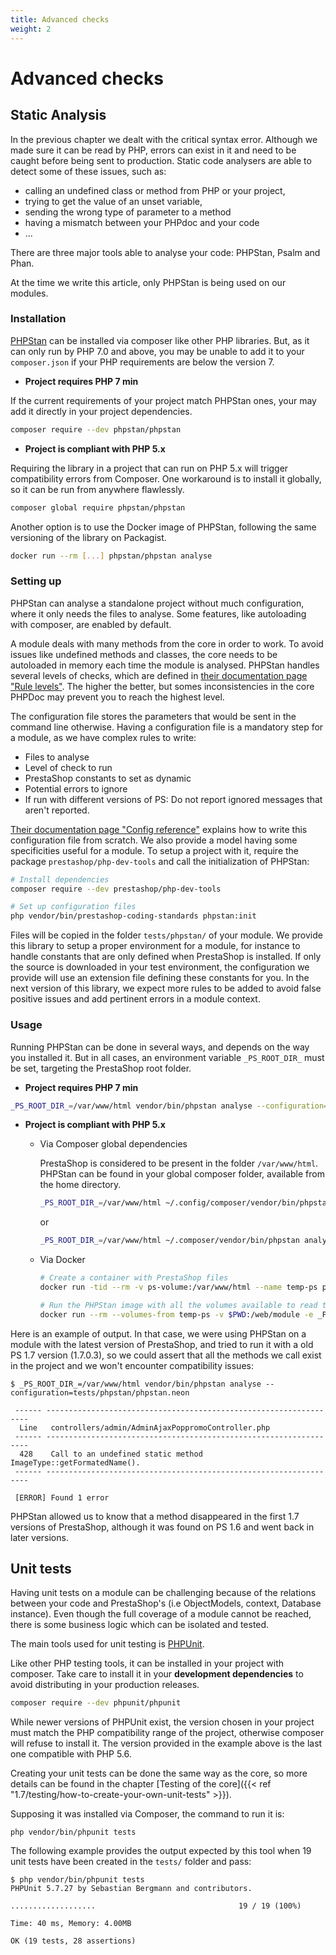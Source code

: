 ```yaml
---
title: Advanced checks
weight: 2
---
```


# Advanced checks

## Static Analysis

In the previous chapter we dealt with the critical syntax error. Although we made sure it can be read by PHP, errors can exist in it and need to be caught before being sent to production.
Static code analysers are able to detect some of these issues, such as:

* calling an undefined class or method from PHP or your project,
* trying to get the value of an unset variable,
* sending the wrong type of parameter to a method
* having a mismatch between your PHPdoc and your code
* ...

There are three major tools able to analyse your code: PHPStan, Psalm and Phan.

At the time we write this article, only PHPStan is being used on our modules.

### Installation

[PHPStan](https://phpstan.org/) can be installed via composer like other PHP libraries. But, as it can only run by PHP 7.0 and above, you may be unable to add it to your `composer.json` if your PHP requirements are below the version 7.

* **Project requires PHP 7 min**

If the current requirements of your project match PHPStan ones, your may add it directly in your project dependencies.

```bash
composer require --dev phpstan/phpstan
```

* **Project is compliant with PHP 5.x**

Requiring the library in a project that can run on PHP 5.x will trigger compatibility errors from Composer. One workaround is to install it globally, so it can be run from anywhere flawlessly.

```bash
composer global require phpstan/phpstan
```

Another option is to use the Docker image of PHPStan, following the same versioning of the library on Packagist.

```bash
docker run --rm [...] phpstan/phpstan analyse 
```

### Setting up

PHPStan can analyse a standalone project without much configuration, where it only needs the files to analyse.
Some features, like autoloading with composer, are enabled by default.

A module deals with many methods from the core in order to work. To avoid issues like undefined methods and classes, the core needs to be autoloaded in memory each time the module is analysed. PHPStan handles several levels of checks, which are defined in [their documentation page "Rule levels"](https://phpstan.org/user-guide/rule-levels). The higher the better, but somes inconsistencies in the core PHPDoc may prevent you to reach the highest level.

The configuration file stores the parameters that would be sent in the command line otherwise. Having a configuration file is a mandatory step for a module, as we have complex rules to write:

* Files to analyse
* Level of check to run
* PrestaShop constants to set as dynamic
* Potential errors to ignore
* If run with different versions of PS: Do not report ignored messages that aren't reported.

[Their documentation page "Config reference"](https://phpstan.org/config-reference) explains how to write this configuration file from scratch. We also provide a model having some specificities useful for a module. To setup a project with it, require the package `prestashop/php-dev-tools` and call the initialization of PHPStan:

```bash
# Install dependencies
composer require --dev prestashop/php-dev-tools

# Set up configuration files
php vendor/bin/prestashop-coding-standards phpstan:init
```

Files will be copied in the folder `tests/phpstan/` of your module. We provide this library to setup a proper environment for a module, for instance to handle constants that are only defined when PrestaShop is installed. If only the source is downloaded in your test environment, the configuration we provide will use an extension file defining these constants for you. In the next version of this library, we expect more rules to be added to avoid false positive issues and add pertinent errors in a module context.

### Usage

Running PHPStan can be done in several ways, and depends on the way you installed it. But in all cases, an environment variable `_PS_ROOT_DIR_` must be set, targeting the PrestaShop root folder.

* **Project requires PHP 7 min**

```bash
_PS_ROOT_DIR_=/var/www/html vendor/bin/phpstan analyse --configuration=tests/phpstan/phpstan.neon
```

* **Project is compliant with PHP 5.x**

  * Via Composer global dependencies

    PrestaShop is considered to be present in the folder `/var/www/html`. PHPStan can be found in your global composer folder, available from the home directory.

    ```bash
    _PS_ROOT_DIR_=/var/www/html ~/.config/composer/vendor/bin/phpstan analyse --configuration=tests/phpstan/phpstan.neon
    ```

    or

    ```bash
    _PS_ROOT_DIR_=/var/www/html ~/.composer/vendor/bin/phpstan analyse --configuration=tests/phpstan/phpstan.neon
    ```

  * Via Docker

    ```bash
    # Create a container with PrestaShop files
    docker run -tid --rm -v ps-volume:/var/www/html --name temp-ps prestashop/prestashop

    # Run the PHPStan image with all the volumes available to read the module and the core files
    docker run --rm --volumes-from temp-ps -v $PWD:/web/module -e _PS_ROOT_DIR_=/var/www/html --workdir=/web/module phpstan/phpstan analyse --configuration=/web/module/tests/phpstan/phpstan.neon
    ```


Here is an example of output. In that case, we were using PHPStan on a module with the latest version of PrestaShop, and tried to run it with a old PS 1.7 version (1.7.0.3), so we could assert that all the methods we call exist in the project and we won't encounter compatibility issues:

```
$ _PS_ROOT_DIR_=/var/www/html vendor/bin/phpstan analyse --configuration=tests/phpstan/phpstan.neon

 ------ ------------------------------------------------------------------ 
  Line   controllers/admin/AdminAjaxPoppromoController.php                 
 ------ ------------------------------------------------------------------ 
  428    Call to an undefined static method ImageType::getFormatedName().  
 ------ ------------------------------------------------------------------ 

 [ERROR] Found 1 error      
 ```

PHPStan allowed us to know that a method disappeared in the first 1.7 versions of PrestaShop, although it was found on PS 1.6 and went back in later versions.

## Unit tests

Having unit tests on a module can be challenging because of the relations between your code and PrestaShop's (i.e ObjectModels, context, Database instance). Even though the full coverage of a module cannot be reached, there is some business logic which can be isolated and tested.

The main tools used for unit testing is [PHPUnit](https://phpunit.de/). 

Like other PHP testing tools, it can be installed in your project with composer. Take care to install it in your **development dependencies** to avoid distributing in your production releases.

```bash
composer require --dev phpunit/phpunit
```

While newer versions of PHPUnit exist, the version chosen in your project must match the PHP compatibility range of the project, otherwise composer will refuse to install it. The version provided in the example above is the last one compatible with PHP 5.6.

Creating your unit tests can be done the same way as the core, so more details can be found in 
the chapter [Testing of the core]({{< ref "1.7/testing/how-to-create-your-own-unit-tests" >}}).

Supposing it was installed via Composer, the command to run it is:

```
php vendor/bin/phpunit tests
```

The following example provides the output expected by this tool when 19 unit tests have been created in the `tests/` folder and pass:

```
$ php vendor/bin/phpunit tests
PHPUnit 5.7.27 by Sebastian Bergmann and contributors.

...................                                19 / 19 (100%)

Time: 40 ms, Memory: 4.00MB

OK (19 tests, 28 assertions)
```
